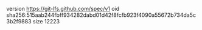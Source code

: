 version https://git-lfs.github.com/spec/v1
oid sha256:515aab244fbff934282dabd01d42f8fcfb923f4090a55672b734da5c3b2f9883
size 12223
